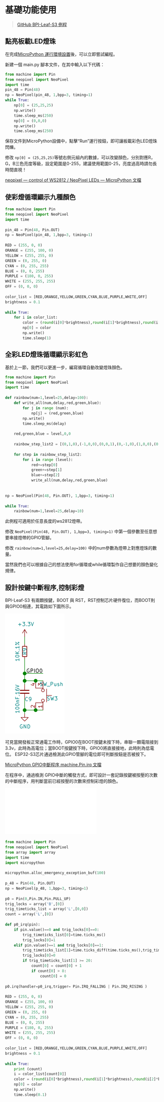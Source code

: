 # 基礎功能使用

>[GitHub BPI-Leaf-S3 例程](https://github.com/BPI-STEAM/BPI-Leaf-S3-Doc/tree/main/Example/MicroPython-zh/02.Use_Peripherals)

## 點亮板載LED燈珠

在完成[MicroPython 運行環境設置](Environment.md)後，可以立即嘗試編程。

新建一個 main.py 腳本文件，在其中輸入以下代碼：

```py
from machine import Pin
from neopixel import NeoPixel
import time 
pin_48 = Pin(48) 
np = NeoPixel(pin_48, 1,bpp=3, timing=1)
while True:
    np[0] = (25,25,25)
    np.write()
    time.sleep_ms(250)
    np[0] = (0,0,0)
    np.write()
    time.sleep_ms(250)
```

保存文件到MicroPython設備中，點擊“Run”運行按鈕，即可讓板載彩色LED燈珠閃爍。

修改 `np[0] = (25,25,25)`等號右側元組內的數據，可以改變顏色，分別對應R，G，B三色亮度等級，設定範圍是0-255，建議使用範圍0-25，亮度過高時請勿長時間直視！

[neopixel — control of WS2812 / NeoPixel LEDs — MicroPython 文檔](https://docs.micropython.org/en/latest/library/neopixel.html)

## 使彩燈循環顯示九種顏色

```py
from machine import Pin
from neopixel import NeoPixel
import time

pin_48 = Pin(48, Pin.OUT)
np = NeoPixel(pin_48, 1,bpp=3, timing=1)

RED = (255, 0, 0)
ORANGE = (255, 100, 0)
YELLOW = (255, 255, 0)
GREEN = (0, 255, 0)
CYAN = (0, 255, 255)
BLUE = (0, 0, 255)
PURPLE = (180, 0, 255)
WHITE = (255, 255, 255)
OFF = (0, 0, 0)

color_list = [RED,ORANGE,YELLOW,GREEN,CYAN,BLUE,PURPLE,WHITE,OFF]
brightness = 0.1

while True:
    for i in color_list:
        color = (round(i[0]*brightness),round(i[1]*brightness),round(i[2]*brightness))
        np[0] = color
        np.write()
        time.sleep(1)

```

## 全彩LED燈珠循環顯示彩虹色

基於上一節，我們可以更進一步，編寫循環自動改變燈珠顏色。

```py
from machine import Pin
from neopixel import NeoPixel
import time

def rainbow(num=1,level=25,delay=100):
    def write_all(num,delay,red,green,blue):
        for j in range (num):
            np[j] = (red,green,blue)
        np.write()
        time.sleep_ms(delay)
    
    red,green,blue = level,0,0
    
    rainbow_step_list2 = [(0,1,0),(-1,0,0),(0,0,1),(0,-1,0),(1,0,0),(0,0,-1)]
    
    for step in rainbow_step_list2:
        for i in range (level):
            red+=step[0]
            green+=step[1]
            blue+=step[2]
            write_all(num,delay,red,green,blue)
            

np = NeoPixel(Pin(48, Pin.OUT), 1,bpp=3, timing=1)

while True:
    rainbow(num=1,level=25,delay=10)

```
此例程可適用於任意長度的ws2812燈帶。

修改 `NeoPixel(Pin(48, Pin.OUT), 1,bpp=3, timing=1)` 中第一個參數至任意想要串接燈帶的GPIO管腳。

修改 `rainbow(num=1,level=25,delay=100)` 中的num參數為燈帶上對應燈珠的數量。

當然我們也可以根據自己的想法使用for循環或while循環製作自己想要的顏色變化規律。

## 設計按鍵中斷程序,控制彩燈

BPI-Leaf-S3 有兩顆按鍵，BOOT 與 RST，RST控制芯片硬件復位，而BOOT則與GPIO0相連，其電路如下圖所示。

![](../assets/images/bpi-leaf-s3_boot_sch.png)

可見當開發板正常通電工作時，GPIO0在BOOT按鍵未按下時，串聯一顆電阻接到3.3v，此時為高電位；當BOOT按鍵按下時，GPIO0將直接接地，此時則為低電位。 ESP32-S3芯片通過檢測此GPIO管腳的電位即可判斷按鈕是否被按下。

[MicroPython GPIO中斷程序 machine.Pin.irq 文檔](https://docs.micropython.org/en/latest/library/machine.Pin.html#machine.Pin.irq)

在程序中，通過檢測 GPIO中斷的觸發方式，即可設計一套記錄按鍵被按壓的次數的中斷程序，用判斷當前已經按壓的次數來控制彩燈的顏色。

<iframe src="//player.bilibili.com/player.html?aid=345819290&bvid=BV1Nd4y1M7oW&cid=841776119&page=1" scrolling="no" border="0" frameborder="no" framespacing="0" allowfullscreen="true"> </iframe>

```python
from machine import Pin
from neopixel import NeoPixel
from array import array
import time
import micropython

micropython.alloc_emergency_exception_buf(100)

p_48 = Pin(48, Pin.OUT)
np = NeoPixel(p_48, 1,bpp=3, timing=1)

p0 = Pin(0,Pin.IN,Pin.PULL_UP)
trig_locks = array('B',[0])
trig_timeticks_list = array('L',[0,0])
count = array('L',[0])

def p0_irq(pin):
    if pin.value()==0 and trig_locks[0]==0:
        trig_timeticks_list[0]=time.ticks_ms()
        trig_locks[0]=1
    elif pin.value()==1 and trig_locks[0]==1:
        trig_timeticks_list[1]=time.ticks_diff(time.ticks_ms(),trig_timeticks_list[0])
        trig_locks[0]=0
        if trig_timeticks_list[1] >= 20:
            count[0] = count[0] + 1
            if count[0] > 8:
                count[0] = 0

p0.irq(handler=p0_irq,trigger= Pin.IRQ_FALLING | Pin.IRQ_RISING )

RED = (255, 0, 0)
ORANGE = (255, 100, 0)
YELLOW = (255, 255, 0)
GREEN = (0, 255, 0)
CYAN = (0, 255, 255)
BLUE = (0, 0, 255)
PURPLE = (180, 0, 255)
WHITE = (255, 255, 255)
OFF = (0, 0, 0)

color_list = [RED,ORANGE,YELLOW,GREEN,CYAN,BLUE,PURPLE,WHITE,OFF]
brightness = 0.1

while True:
    print (count)
    i = color_list[count[0]]
    color = (round(i[0]*brightness),round(i[1]*brightness),round(i[2]*brightness))
    np[0] = color
    np.write()
    time.sleep(0.1)
```